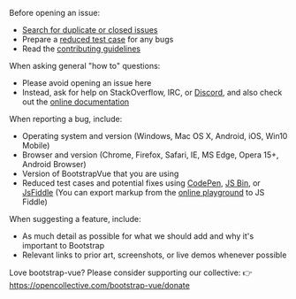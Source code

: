 Before opening an issue:

- [Search for duplicate or closed issues](https://github.com/bootstrap-vue/bootstrap-vue/issues?utf8=%E2%9C%93&q=is%3Aissue)
- Prepare a [reduced test case](https://css-tricks.com/reduced-test-cases/) for any bugs
- Read the [contributing guidelines](https://github.com/bootstrap-vue/bootstrap-vue/blob/dev/CONTRIBUTING.md)

When asking general "how to" questions:

- Please avoid opening an issue here
- Instead, ask for help on StackOverflow, IRC, or [Discord](https://discord.gg/j2Mtcny), and also check out the [online documentation](https://bootstrap-vue.js.org)

When reporting a bug, include:

- Operating system and version (Windows, Mac OS X, Android, iOS, Win10 Mobile)
- Browser and version (Chrome, Firefox, Safari, IE, MS Edge, Opera 15+, Android Browser)
- Version of BootstrapVue that you are using
- Reduced test cases and potential fixes using [CodePen](https://codepen.io/), [JS Bin](https://jsbin.com/), or [JsFiddle](https://jsfiddle.net/) (You can export markup from the [online playground](https://bootstrap-vue.js.org/play) to JS Fiddle)

When suggesting a feature, include:

- As much detail as possible for what we should add and why it's important to Bootstrap
- Relevant links to prior art, screenshots, or live demos whenever possible

Love bootstrap-vue? Please consider supporting our collective:
👉  https://opencollective.com/bootstrap-vue/donate
